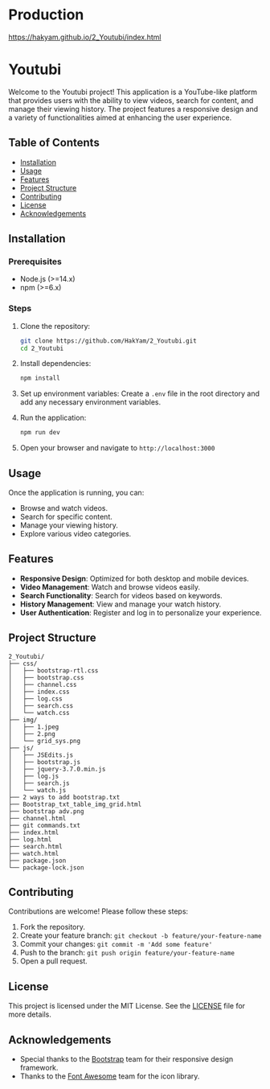 # Production
https://hakyam.github.io/2_Youtubi/index.html

# Youtubi

Welcome to the Youtubi project! This application is a YouTube-like platform that provides users with the ability to view videos, search for content, and manage their viewing history. The project features a responsive design and a variety of functionalities aimed at enhancing the user experience.

## Table of Contents
- [Installation](#installation)
- [Usage](#usage)
- [Features](#features)
- [Project Structure](#project-structure)
- [Contributing](#contributing)
- [License](#license)
- [Acknowledgements](#acknowledgements)

## Installation

### Prerequisites
- Node.js (>=14.x)
- npm (>=6.x)

### Steps
1. Clone the repository:
   ```sh
   git clone https://github.com/HakYam/2_Youtubi.git
   cd 2_Youtubi
   ```

2. Install dependencies:
   ```sh
   npm install
   ```

3. Set up environment variables:
   Create a `.env` file in the root directory and add any necessary environment variables.

4. Run the application:
   ```sh
   npm run dev
   ```

5. Open your browser and navigate to `http://localhost:3000`

## Usage

Once the application is running, you can:
- Browse and watch videos.
- Search for specific content.
- Manage your viewing history.
- Explore various video categories.

## Features

- **Responsive Design**: Optimized for both desktop and mobile devices.
- **Video Management**: Watch and browse videos easily.
- **Search Functionality**: Search for videos based on keywords.
- **History Management**: View and manage your watch history.
- **User Authentication**: Register and log in to personalize your experience.

## Project Structure

```
2_Youtubi/
├── css/
│   ├── bootstrap-rtl.css
│   ├── bootstrap.css
│   ├── channel.css
│   ├── index.css
│   ├── log.css
│   ├── search.css
│   └── watch.css
├── img/
│   ├── 1.jpeg
│   ├── 2.png
│   └── grid_sys.png
├── js/
│   ├── JSEdits.js
│   ├── bootstrap.js
│   ├── jquery-3.7.0.min.js
│   ├── log.js
│   ├── search.js
│   └── watch.js
├── 2 ways to add bootstrap.txt
├── Bootstrap_txt_table_img_grid.html
├── bootstrap adv.png
├── channel.html
├── git commands.txt
├── index.html
├── log.html
├── search.html
├── watch.html
├── package.json
└── package-lock.json
```

## Contributing

Contributions are welcome! Please follow these steps:
1. Fork the repository.
2. Create your feature branch: `git checkout -b feature/your-feature-name`
3. Commit your changes: `git commit -m 'Add some feature'`
4. Push to the branch: `git push origin feature/your-feature-name`
5. Open a pull request.

## License

This project is licensed under the MIT License. See the [LICENSE](LICENSE) file for more details.

## Acknowledgements

- Special thanks to the [Bootstrap](https://getbootstrap.com/) team for their responsive design framework.
- Thanks to the [Font Awesome](https://fontawesome.com/) team for the icon library.
